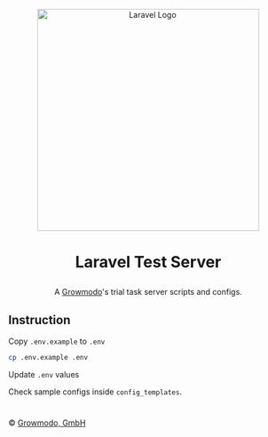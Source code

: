 <p align="center">
    <a href="https://laravel.com" target="_blank">
        <img src="https://raw.githubusercontent.com/laravel/art/master/logo-lockup/5%20SVG/2%20CMYK/1%20Full%20Color/laravel-logolockup-cmyk-red.svg" width="400" alt="Laravel Logo">
    </a>
</p>

# <p align="center">Laravel Test Server</p>
<p align="center">
    A <a href="https://www.growmodo.com" target="_blank">Growmodo</a>'s trial task server scripts and configs.
</p>

## Instruction
Copy `.env.example` to `.env`
```bash
cp .env.example .env
```
Update `.env` values

Check sample configs inside `config_templates`.

#

&copy; [Growmodo, GmbH](https://growmodo.com)
